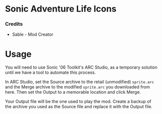 # Sonic Adventure Life Icons
### Credits
- Sable - Mod Creator

# Usage
You will need to use Sonic '06 Toolkit's ARC Studio, as a temporary solution until we have a tool to automate this process.

In ARC Studio, set the Source archive to the retail (unmodified) `sprite.arc` and the Merge archive to the modified `sprite.arc` you downloaded from here. Then set the Output to a memorable location and click Merge.

Your Output file will be the one used to play the mod. Create a backup of the archive you used as the Source file and replace it with the Output file.
